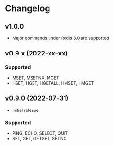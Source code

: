 # Changelog

## v1.0.0
- Major commands under Redis 3.0 are supported

## v0.9.x (2022-xx-xx)
###  Supported
- MSET, MSETNX, MGET
- HSET, HGET, HGETALL, HMSET, HMGET

## v0.9.0 (2022-07-31)
- Initial release  
###  Supported
- PING, ECHO, SELECT, QUIT
- SET, GET, GETSET, SETNX